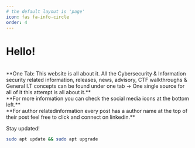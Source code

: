 ```yaml
---
# the default layout is 'page'
icon: fas fa-info-circle
order: 4
---
```


<!-- > Add Markdown syntax content to file `_tabs/about.md`{: .filepath } and it will show up on this page.
{: .prompt-tip } -->

# Hello!
<br/>
**One Tab: This website is all about it. All the Cybersecurity & Information security related information, releases, news, advisory, CTF walkthroughs & General I.T concepts can be found under one tab -> One single source for all of it this attempt is all about it.**
<br/>
**For more information you can check the social media icons at the bottom left.**
<br/>
**For author relatedinformation every post has a author name at the top of their post feel free to click and connect on linkedin.**

Stay updated!

```bash
sudo apt update && sudo apt upgrade
```